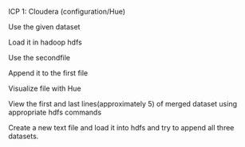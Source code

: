 ICP 1: Cloudera (configuration/Hue)

  Use the given dataset

  Load it in hadoop hdfs

  Use the secondfile

  Append it to the first file

  Visualize file with Hue

  View the first and last lines(approximately 5) of merged dataset using appropriate hdfs commands

  Create a new text file and load it into hdfs and try to append all three datasets.
